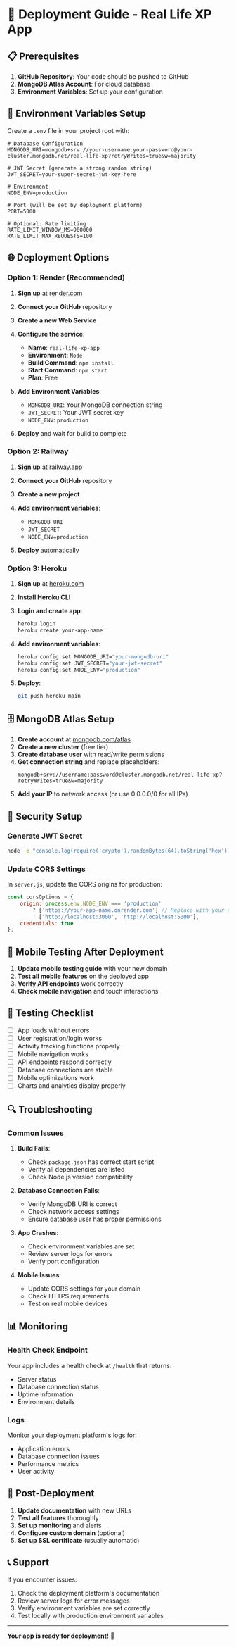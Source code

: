 # 🚀 Deployment Guide - Real Life XP App

## 📋 **Prerequisites**

1. **GitHub Repository**: Your code should be pushed to GitHub
2. **MongoDB Atlas Account**: For cloud database
3. **Environment Variables**: Set up your configuration

## 🔧 **Environment Variables Setup**

Create a `.env` file in your project root with:

```env
# Database Configuration
MONGODB_URI=mongodb+srv://your-username:your-password@your-cluster.mongodb.net/real-life-xp?retryWrites=true&w=majority

# JWT Secret (generate a strong random string)
JWT_SECRET=your-super-secret-jwt-key-here

# Environment
NODE_ENV=production

# Port (will be set by deployment platform)
PORT=5000

# Optional: Rate limiting
RATE_LIMIT_WINDOW_MS=900000
RATE_LIMIT_MAX_REQUESTS=100
```

## 🌐 **Deployment Options**

### **Option 1: Render (Recommended)**

1. **Sign up** at [render.com](https://render.com)
2. **Connect your GitHub** repository
3. **Create a new Web Service**
4. **Configure the service**:
   - **Name**: `real-life-xp-app`
   - **Environment**: `Node`
   - **Build Command**: `npm install`
   - **Start Command**: `npm start`
   - **Plan**: Free

5. **Add Environment Variables**:
   - `MONGODB_URI`: Your MongoDB connection string
   - `JWT_SECRET`: Your JWT secret key
   - `NODE_ENV`: `production`

6. **Deploy** and wait for build to complete

### **Option 2: Railway**

1. **Sign up** at [railway.app](https://railway.app)
2. **Connect your GitHub** repository
3. **Create a new project**
4. **Add environment variables**:
   - `MONGODB_URI`
   - `JWT_SECRET`
   - `NODE_ENV=production`

5. **Deploy** automatically

### **Option 3: Heroku**

1. **Sign up** at [heroku.com](https://heroku.com)
2. **Install Heroku CLI**
3. **Login and create app**:
   ```bash
   heroku login
   heroku create your-app-name
   ```

4. **Add environment variables**:
   ```bash
   heroku config:set MONGODB_URI="your-mongodb-uri"
   heroku config:set JWT_SECRET="your-jwt-secret"
   heroku config:set NODE_ENV="production"
   ```

5. **Deploy**:
   ```bash
   git push heroku main
   ```

## 🗄️ **MongoDB Atlas Setup**

1. **Create account** at [mongodb.com/atlas](https://mongodb.com/atlas)
2. **Create a new cluster** (free tier)
3. **Create database user** with read/write permissions
4. **Get connection string** and replace placeholders:
   ```
   mongodb+srv://username:password@cluster.mongodb.net/real-life-xp?retryWrites=true&w=majority
   ```
5. **Add your IP** to network access (or use 0.0.0.0/0 for all IPs)

## 🔐 **Security Setup**

### **Generate JWT Secret**
```bash
node -e "console.log(require('crypto').randomBytes(64).toString('hex'))"
```

### **Update CORS Settings**
In `server.js`, update the CORS origins for production:
```javascript
const corsOptions = {
    origin: process.env.NODE_ENV === 'production' 
        ? ['https://your-app-name.onrender.com'] // Replace with your domain
        : ['http://localhost:3000', 'http://localhost:5000'],
    credentials: true
};
```

## 📱 **Mobile Testing After Deployment**

1. **Update mobile testing guide** with your new domain
2. **Test all mobile features** on the deployed app
3. **Verify API endpoints** work correctly
4. **Check mobile navigation** and touch interactions

## 🧪 **Testing Checklist**

- [ ] App loads without errors
- [ ] User registration/login works
- [ ] Activity tracking functions properly
- [ ] Mobile navigation works
- [ ] API endpoints respond correctly
- [ ] Database connections are stable
- [ ] Mobile optimizations work
- [ ] Charts and analytics display properly

## 🔍 **Troubleshooting**

### **Common Issues**

1. **Build Fails**:
   - Check `package.json` has correct start script
   - Verify all dependencies are listed
   - Check Node.js version compatibility

2. **Database Connection Fails**:
   - Verify MongoDB URI is correct
   - Check network access settings
   - Ensure database user has proper permissions

3. **App Crashes**:
   - Check environment variables are set
   - Review server logs for errors
   - Verify port configuration

4. **Mobile Issues**:
   - Update CORS settings for your domain
   - Check HTTPS requirements
   - Test on real mobile devices

## 📊 **Monitoring**

### **Health Check Endpoint**
Your app includes a health check at `/health` that returns:
- Server status
- Database connection status
- Uptime information
- Environment details

### **Logs**
Monitor your deployment platform's logs for:
- Application errors
- Database connection issues
- Performance metrics
- User activity

## 🚀 **Post-Deployment**

1. **Update documentation** with new URLs
2. **Test all features** thoroughly
3. **Set up monitoring** and alerts
4. **Configure custom domain** (optional)
5. **Set up SSL certificate** (usually automatic)

## 📞 **Support**

If you encounter issues:
1. Check the deployment platform's documentation
2. Review server logs for error messages
3. Verify environment variables are set correctly
4. Test locally with production environment variables

---

**Your app is ready for deployment!** 🎉 